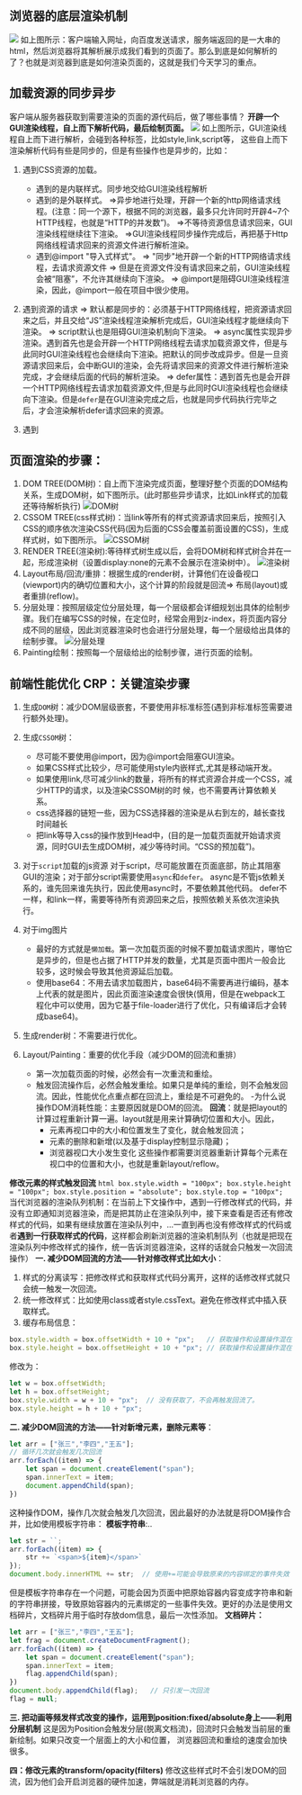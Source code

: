 ## 浏览器的底层渲染机制

![](https://ftp.bmp.ovh/imgs/2021/03/f221ec38ed0a1ab7.png)
如上图所示：客户端输入网址，向百度发送请求，服务端返回的是一大串的html，然后浏览器将其解析展示成我们看到的页面了。那么到底是如何解析的了？也就是浏览器到底是如何渲染页面的，这就是我们今天学习的重点。



## 加载资源的同步异步
客户端从服务器获取到需要渲染的页面的源代码后，做了哪些事情？
**开辟一个GUI渲染线程，自上而下解析代码，最后绘制页面。**
![](https://ftp.bmp.ovh/imgs/2021/03/034a3d1eab5c5913.jpg)
如上图所示，GUI渲染线程自上而下进行解析，会碰到各种标签，比如style,link,script等，
这些自上而下渲染解析代码有些是同步的，但是有些操作也是异步的，比如：
 1. 遇到CSS资源的加载。
    * 遇到的是<style></style>内联样式。同步地交给GUI渲染线程解析
    * 遇到的是<link></link>外联样式。
       =>异步地进行处理，开辟一个新的http网络请求线程。(注意：同一个源下，根据不同的浏览器，最多只允许同时开辟4~7个HTTP线程，也就是“HTTP的并发数”)。
       =>不等待资源信息请求回来，GUI渲染线程继续往下渲染。
       =>GUI渲染线程同步操作完成后，再把基于Http网络线程请求回来的资源文件进行解析渲染。
    * 遇到@import "导入式样式"。
       => "同步"地开辟一个新的HTTP网络请求线程，去请求资源文件
       => 但是在资源文件没有请求回来之前，GUI渲染线程会被“阻塞”，不允许其继续向下渲染。
       => @import是阻碍GUI渲染线程渲染，因此，@import一般在项目中很少使用。

2. 遇到<script></script>资源的请求
   => 默认都是同步的：必须基于HTTP网络线程，把资源请求回来之后，并且交给“JS”渲染线程渲染解析完成后，GUI渲染线程才能继续向下渲染。
   => script默认也是阻碍GUI渲染机制向下渲染。
   => async属性实现异步渲染。遇到<script async></script>首先也是会开辟一个HTTP网络线程去请求加载资源文件，但是与此同时GUI渲染线程也会继续向下渲染。把默认的同步改成异步。但是一旦资源请求回来后，会中断GUI的渲染，会先将请求回来的资源文件进行解析渲染完成，才会继续后面的代码的解析渲染。
   => defer属性：遇到<script defer></script>首先也是会开辟一个HTTP网络线程去请求加载资源文件,但是与此同时GUI渲染线程也会继续向下渲染。但是`defer`是在GUI渲染完成之后，也就是同步代码执行完毕之后，才会渲染解析defer请求回来的资源。
3. 遇到<img><audio>等音视频资源。
   => 默认都是异步的，也会发送HTTP网络线程去请求加载对应的资源文件，不阻碍GUI的渲染，当GUI渲染完成之后，才会将请求回来的资源进行解析。

## 页面渲染的步骤：
1. DOM TREE(DOM树)：自上而下渲染完成页面，整理好整个页面的DOM结构关系，生成DOM树，如下图所示。(此时那些异步请求，比如Link样式的加载还等待解析执行)
![DOM树](https://ftp.bmp.ovh/imgs/2021/03/09771e428d17a649.png)
2. CSSOM TREE(css样式树)：当link等所有的样式资源请求回来后，按照引入CSS的顺序依次渲染CSS代码(因为后面的CSS会覆盖前面设置的CSS)，生成样式树，如下图所示。
![CSSOM树](https://ftp.bmp.ovh/imgs/2021/03/0b1fe694e9bfc1a7.jpg)
3. RENDER TREE(渲染树):等待样式树生成以后，会将DOM树和样式树合并在一起，形成渲染树（设置display:none的元素不会展示在渲染树中）。
![渲染树](https://ftp.bmp.ovh/imgs/2021/03/ba794f3ca7b49157.png)
4. Layout布局/回流/重排：根据生成的render树，计算他们在设备视口(viewport)内的确切位置和大小，这个计算的阶段就是回流=> 布局(layout)或者重排(reflow)。
5. 分层处理：按照层级定位分层处理，每一个层级都会详细规划出具体的绘制步骤。我们在编写CSS的时候，在定位时，经常会用到z-index，将页面内容分成不同的层级，因此浏览器渲染时也会进行分层处理，每一个层级给出具体的绘制步骤。
![分层处理](https://ftp.bmp.ovh/imgs/2021/03/a6bacc629b87d943.jpg)
6. Painting绘制：按照每一个层级给出的绘制步骤，进行页面的绘制。


## 前端性能优化 CRP：关键渲染步骤

1. 生成`DOM`树：减少DOM层级嵌套，不要使用非标准标签(遇到非标准标签需要进行额外处理)。
2. 生成`CSSOM`树：
     - 尽可能不要使用@import，因为@import会阻塞GUI渲染。
     - 如果CSS样式比较少，尽可能使用style内嵌样式,尤其是移动端开发。
     - 如果使用link,尽可减少link的数量，将所有的样式资源合并成一个CSS，减少HTTP的请求，以及渲染CSSOM树的时   候，也不需要再计算依赖关系。
     - css选择器的链短一些，因为CSS选择器的渲染是从右到左的，越长查找时间越长
     - 把link等导入css的操作放到Head中，(目的是一加载页面就开始请求资源，同时GUI去生成DOM树，减少等待时间。“CSS的预加载”)。
4. 对于`script`加载的js资源
   对于script，尽可能放置在页面底部，防止其阻塞GUI的渲染；对于部分script需要使用`async`和`defer`。
   async是不管js依赖关系的，谁先回来谁先执行，因此使用async时，不要依赖其他代码。
   defer不一样，和link一样，需要等待所有资源回来之后，按照依赖关系依次渲染执行。

5. 对于img图片
   - 最好的方式就是`懒加载`。第一次加载页面的时候不要加载请求图片，哪怕它是异步的，但是也占据了HTTP并发的数量，尤其是页面中图片一般会比较多，这时候会导致其他资源延后加载。
   - 使用base64：不用去请求加载图片，base64码不需要再进行编码，基本上代表的就是图片，因此页面渲染速度会很快(慎用，但是在webpack工程化中可以使用，因为它基于file-loader进行了优化，只有编译后才会转成base64)。

6. 生成render树：不需要进行优化。
7. Layout/Painting：重要的优化手段（减少DOM的回流和重排）
   - 第一次加载页面的时候，必然会有一次重流和重绘。
   - 触发回流操作后，必然会触发重绘。如果只是单纯的重绘，则不会触发回流。因此，性能优化点重点都在回流上，重绘是不可避免的。
   -为什么说操作DOM消耗性能：主要原因就是DOM的回流。
   **回流**：就是把layout的计算过程重新计算一遍。layout就是用来计算确切位置和大小。因此，
        * 元素再视口中的大小和位置发生了变化，就会触发回流；
        * 元素的删除和新增(以及基于display控制显示隐藏)；
        * 浏览器视口大小发生变化
        这些操作都需要浏览器重新计算每个元素在视口中的位置和大小，也就是重新layout/reflow。

**修改元素的样式触发回流**
    ```html
    box.style.width = "100px";
    box.style.height = "100px";
    box.style.position = "absolute";
    box.style.top = "100px";
    ```
当代浏览器的渲染队列机制：在当前上下文操作中，遇到一行修改样式的代码，并没有立即通知浏览器渲染，而是把其防止在渲染队列中，接下来查看是否还有修改样式的代码，如果有继续放置在渲染队列中，...一直到再也没有修改样式的代码或者**遇到一行获取样式的代码**，这样都会刷新浏览器的渲染机制队列（也就是把现在渲染队列中修改样式的操作，统一告诉浏览器渲染，这样的话就会只触发一次回流操作）
  **一. 减少DOM回流的方法——针对修改样式比如大小**：
  1. 样式的分离读写：把修改样式和获取样式代码分离开，这样的话修改样式就只会统一触发一次回流。
  2. 统一修改样式：比如使用class或者style.cssText。避免在修改样式中插入获取样式。
  3. 缓存布局信息：
  ```js
  box.style.width = box.offsetWidth + 10 + "px";   // 获取操作和设置操作混在一起，会触发回流
  box.style.height = box.offsetHeight + 10 + "px"; // 获取操作和设置操作混在一起，会触发回流
  ```
  修改为：
  ```js
  let w = box.offsetWidth;
  let h = box.offsetHeight;  
  box.style.width = w + 10 + "px";  // 没有获取了，不会再触发回流了。
  box.style.height = h + 10 + "px";
  ```

 **二. 减少DOM回流的方法——针对新增元素，删除元素等**：
 ```js
 let arr = ["张三","李四","王五"];
 // 循环几次就会触发几次回流
 arr.forEach((item) => {
     let span = document.createElement("span");
     span.innerText = item;
     document.appendChild(span);
 })
 ```
 这种操作DOM，操作几次就会触发几次回流，因此最好的办法就是将DOM操作合并，比如使用模板字符串：
 **模板字符串**:..
 ```js
 let str = ``;
 arr.forEach((item) => {
     str += `<span>${item}</span>`
 });
 document.body.innerHTML += str;  // 使用+=可能会导致原来的内容绑定的事件失效
 ```
 但是模板字符串存在一个问题，可能会因为页面中把原始容器内容变成字符串和新的字符串拼接，导致原始容器内的元素绑定的一些事件失效。更好的办法是使用文档碎片，文档碎片用于临时存放dom信息，最后一次性添加。
 **文档碎片：**
 ```js
 let arr = ["张三","李四","王五"];
 let frag = document.createDocumentFragment();
 arr.forEach((item) => {
     let span = document.createElement("span");
     span.innerText = item;
     flag.appendChild(span);
 })
 document.body.appendChild(flag);   // 只引发一次回流
 flag = null; 
 ```

**三. 把动画等频发样式改变的操作，运用到position:fixed/absolute身上——利用分层机制**
这是因为Position会触发分层(脱离文档流)，回流时只会触发当前层的重新绘制。如果只改变一个层面上的大小和位置，
浏览器回流和重绘的速度会加快很多。

**四：修改元素的transform/opacity(filters)**
修改这些样式时不会引发DOM的回流，因为他们会开启浏览器的硬件加速，弊端就是消耗浏览器的内存。